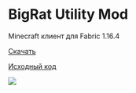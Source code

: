 # BigRat Utility Mod
Minecraft клиент для Fabric 1.16.4

[Скачать](https://github.com/ZimnyCat/BigRat/releases/tag/v2)

[Исходный код](https://github.com/ZimnyCat/BigRat)

![](https://img.shields.io/github/downloads/ZimnyCat/BigRat/total?style=flat-square)
